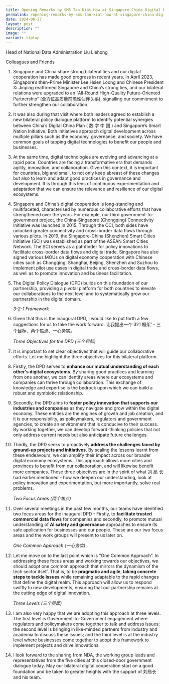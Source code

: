 ```yaml
---
title: Opening Remarks by SMS Tan Kiat How at Singapore China Digital Policy Dialogue
permalink: /opening-remarks-by-sms-tan-kiat-how-at-singapore-china-digital-policy-dialogue/
date: 2024-06-27
layout: post
description: ""
image: ""
variant: tiptap
---
```

<p>Head of National Data Administration Liu Liehong</p>
<p>Colleagues and Friends</p>
<ol data-tight="true" class="tight">
<li>
<p>Singapore and China share strong bilateral ties and our digital cooperation
has made good progress in recent years. In April 2023, Singapore’s then-Prime
Minister Lee Hsien Loong and Chinese President Xi Jinping reaffirmed Singapore
and China’s strong ties, and our bilateral relations were upgraded to an
“All-Round High-Quality Future-Oriented Partnership” (全方位高质量前瞻性伙伴关系), signalling
our commitment to further strengthen our collaboration.</p>
<p></p>
</li>
<li>
<p>It was also during that visit where both leaders agreed to establish a
new bilateral policy dialogue platform to identify potential synergies
between China’s Digital China Plan ( 数 字 中 国 ) and Singapore’s Smart Nation
Initiative. Both initiatives approach digital development across multiple
pillars such as the economy, governance, and society. We have common goals
of tapping digital technologies to benefit our people and businesses.</p>
<p></p>
</li>
<li>
<p>At the same time, digital technologies are evolving and advancing at a
rapid pace. Countries are facing a transformative era that demands agility,
innovation, and collaboration. Given this context, it is important for
countries, big and small, to not only keep abreast of these changes but
also to learn and adapt good practices in governance and development. It
is through this lens of continuous experimentation and adaptation that
we can ensure the relevance and resilience of our digital ecosystems.</p>
<p></p>
</li>
<li>
<p>Singapore and China’s digital cooperation is long-standing and multifaceted,
characterised by numerous collaborative efforts that have strengthened
over the years. For example, our third government-to-government project,
the China-Singapore (Chongqing) Connectivity Initiative was launched in
2015. Through the CCI, both sides have unlocked greater connectivity and
cross-border data flows through various pilots. In 2019, the Singapore-China
(Shenzhen) Smart Cities Initiative (SCI) was established as part of the
ASEAN Smart Cities Network. The SCI serves as a pathfinder for policy innovations
to facilitate cross-border data flows and digital trade. Singapore has
also signed various MOUs on digital economy cooperation with Chinese cities
such as Chongqing, Shanghai, Beijing, Shenzhen and Suzhou to implement
pilot use cases in digital trade and cross-border data flows, as well as
to promote innovation and business facilitation.</p>
<p></p>
</li>
<li>
<p>The Digital Policy Dialogue (DPD) builds on this foundation of our partnership,
providing a pivotal platform for both countries to elevate our collaborations
to the next level and to systematically grow our partnership in the digital
domain.</p>
<p></p>
<p><em>3-2-1 Framework</em>
</p>
<p></p>
</li>
<li>
<p>Given that this is the inaugural DPD, I would like to put forth a few
suggestions for us to take the work forward. 让我提出一个‘321 框架’ - 三个目标、两个焦点、一心务实。</p>
<p></p>
<p><em>Three Objectives for the DPD (三个目标)</em>
</p>
<p></p>
</li>
<li>
<p>It is important to set clear objectives that will guide our collaborative
efforts. Let me highlight the three objectives for this bilateral platform.</p>
<p></p>
</li>
<li>
<p>Firstly, the DPD serves to <strong>enhance our mutual understanding of each other's digital ecosystems</strong>.
By sharing good practices and learning from one another, we can identify
areas where our ecosystems and companies can thrive through collaboration.
This exchange of knowledge and expertise is the bedrock upon which we can
build a robust and symbiotic relationship.</p>
<p></p>
</li>
<li>
<p>Secondly, the DPD aims to <strong>foster policy innovation that supports our industries and companies</strong> as
they navigate and grow within the digital economy. These entities are the
engines of growth and job creation, and it is our responsibility, as policymakers,
regulators and government agencies, to create an environment that is conducive
to their success. By working together, we can develop forward-thinking
policies that not only address current needs but also anticipate future
challenges.</p>
<p></p>
</li>
<li>
<p>Thirdly, the DPD seeks to proactively <strong>address the challenges faced by ground-up projects and initiatives</strong>.
By scaling the lessons learnt from these endeavours, we can amplify their
impact across our broader digital economy ecosystems. This approach allows
more cities and provinces to benefit from our collaboration, and will likewise
benefit more companies. These three objectives are in the spirit of what
刘 局 长 had earlier mentioned - how we deepen our understanding, look at
policy innovation and experimentation, but more importantly, solve real
problems.</p>
<p></p>
<p><em>Two Focus Areas (两个焦点)</em>
</p>
<p></p>
</li>
<li>
<p>Over several meetings in the past few months, our teams have identified
two focus areas for the inaugural DPD - Firstly, to <strong>facilitate trusted commercial data flows</strong> for
companies and secondly, to promote mutual understanding of <strong>AI safety and governance</strong> approaches
to ensure its safe application for businesses and our people. These are
our two focus areas and the work groups will present to us later on.</p>
<p></p>
<p><em>One Common Approach (一心务实)</em>
</p>
<p></p>
</li>
<li>
<p>Let me move on to the last point which is “One Common Approach”. In addressing
these focus areas and working towards our objectives, we should adopt one
common approach that mirrors the dynamism of the tech sector itself. That
is, to be <strong>pragmatic and agile, taking concrete steps to tackle issues</strong> while
remaining adaptable to the rapid changes that define the digital realm.
This approach will allow us to respond swiftly to new developments, ensuring
that our partnership remains at the cutting edge of digital innovation.</p>
<p></p>
<p><em>Three Levels (三个层面)</em>
</p>
<p></p>
</li>
<li>
<p>I am also very happy that we are adopting this approach at three levels.
The first level is Government-to-Government engagement where regulators
and policymakers come together to talk and address issues; the second level
is bringing in like-minded partners from industry and academia to discuss
these issues; and the third level is at the industry level where businesses
come together to adopt this framework to implement projects and drive innovations.</p>
<p></p>
</li>
<li>
<p>I look forward to the sharing from NDA, the working group leads and representatives
from the five cities at this closed-door government dialogue today. May
our bilateral digital cooperation start on a good foundation and be taken
to greater heights with the support of 刘局长 and his team.</p>
</li>
</ol>
<p></p>
